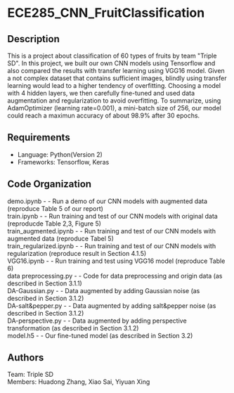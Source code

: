 # ECE285_CNN_FruitClassification
## Description
This is a project about classification of 60 types of fruits by team "Triple SD". In this project, we built our own CNN models using Tensorflow and also compared the results with transfer learning using VGG16 model. Given a not complex dataset that contains sufficient images, blindly using transfer learning would lead to a higher tendency of overfitting. Choosing a model with 4 hidden layers, we then carefully fine-tuned and used data augmentation and regularization to avoid overfitting. To summarize, using AdamOptimizer (learning rate=0.001), a mini-batch size of 256, our model could reach a maximun accuracy of about 98.9\% after 30 epochs.
## Requirements
* Language: Python(Version 2)
* Frameworks: Tensorflow, Keras
## Code Organization
demo.ipynb  - - Run a demo of our CNN models with augmented data (reproduce Table 5 of our report) <br />
train.ipynb  - - Run training and test of our CNN models with original data (reproducde Table 2,3, Figure 5) <br />
train_augmented.ipynb  - - Run training and test of our CNN models with augmented data (reproduce Tabel 5) <br />
train_regularized.ipynb  - - Run training and test of our CNN models with regularization (reproduce result in Section 4.1.5) <br />
VGG16.ipynb  - - Run training and test using VGG16 model (reproduce Table 6) <br />
data preprocessing.py  - - Code for data preprocessing and origin data (as described in Section 3.1.1) <br />
DA-Gaussian.py  - - Data augmented by adding Gaussian noise (as described in Section 3.1.2) <br /> 
DA-salt&pepper.py  - - Data augmented by adding salt&pepper noise (as described in Section 3.1.2) <br />
DA-perspective.py  - - Data augmented by adding perspective transformation (as described in Section 3.1.2) <br />
model.h5 - - Our fine-tuned model (as described in Section 3.2) <br />
## Authors
Team: Triple SD <br />
Members: Huadong Zhang, Xiao Sai, Yiyuan Xing
